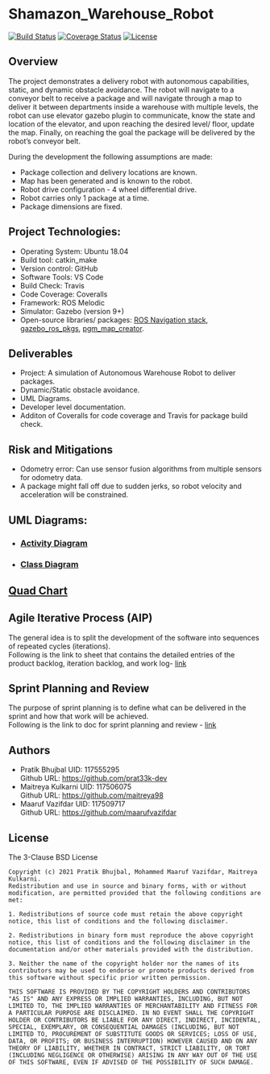 
# Shamazon_Warehouse_Robot
[![Build Status](https://app.travis-ci.com/maitreya1698/shamazon_robot.svg?branch=main)](https://app.travis-ci.com/maitreya1698/shamazon_robot)
[![Coverage Status](https://coveralls.io/repos/github/maitreya1698/shamazon_robot/badge.svg?branch=main)](https://coveralls.io/github/maitreya1698/shamazon_robot?branch=main)
[![License](https://img.shields.io/badge/License-BSD%203--Clause-blue.svg)](https://opensource.org/licenses/BSD-3-Clause)

## Overview
The project demonstrates a delivery robot with autonomous capabilities, static, and dynamic obstacle avoidance. The robot will navigate to a conveyor belt to receive a package and will navigate through a map to deliver it between departments inside a warehouse with multiple levels, the robot can use elevator gazebo plugin to communicate, know the state and location of the elevator, and upon reaching the desired level/ floor, update the map. Finally, on reaching the goal the package will be delivered by the robot’s conveyor belt.

During the development the following assumptions
are made:
- Package collection and delivery locations are known.
- Map has been generated and is known to the robot.
- Robot drive configuration - 4 wheel differential drive.
- Robot carries only 1 package at a time.
- Package dimensions are fixed.

## Project Technologies:
- Operating System: Ubuntu 18.04
- Build tool: catkin_make
- Version control: GitHub
- Software Tools: VS Code
- Build Check: Travis
- Code Coverage: Coveralls
- Framework: ROS Melodic
- Simulator: Gazebo (version 9+)
- Open-source libraries/ packages: [ROS Navigation stack](https://github.com/ros-planning/navigation/tree/melodic-devel), [gazebo_ros_pkgs](https://github.com/ros-simulation/gazebo_ros_pkgs/tree/melodic-devel), [pgm_map_creator](https://github.com/hyfan1116/pgm_map_creator).

## Deliverables
- Project: A simulation of Autonomous Warehouse Robot to deliver packages.
- Dynamic/Static obstacle avoidance.
- UML Diagrams.
- Developer level documentation.
- Additon of Coveralls for code coverage and Travis for package build check.

## Risk and Mitigations
- Odometry error: Can use sensor fusion algorithms from multiple sensors for odometry data.
- A package might fall off due to sudden jerks, so robot velocity and acceleration will be constrained.

## UML Diagrams:
- ### [Activity Diagram](UML/initial/ActivityDiagram.pdf)
- ### [Class Diagram](UML/initial/ClassDiagram.pdf)

## [Quad Chart](/quadchart.pdf)  

## Agile Iterative Process (AIP) 
The general idea is to split the development of the software into sequences of repeated cycles (iterations).  
Following is the link to sheet that contains the detailed entries of the  product backlog, iteration backlog, and work log- [link](https://docs.google.com/spreadsheets/d/18Xq4BVFL68C6Wvr2qXAJ81NjCmKPvWJj-AAwVcG0ChA/edit#gid=0)

## Sprint Planning and Review
The purpose of sprint planning is to define what can be delivered in the sprint and how that work will be achieved.  
Following is the link to doc for sprint planning and review - [link](https://docs.google.com/document/d/1AmzMY3f8XwVzfqlMO0ibq1iekdNcpcQLZXXCRKqJ8bo/edit)

## Authors
- Pratik Bhujbal  UID: 117555295   
  Github URL: https://github.com/prat33k-dev
- Maitreya Kulkarni UID: 117506075  
  Github URL: https://github.com/maitreya98
- Maaruf Vazifdar UID: 117509717  
  Github URL: https://github.com/maarufvazifdar

## License
The 3-Clause BSD License
```
Copyright (c) 2021 Pratik Bhujbal, Mohammed Maaruf Vazifdar, Maitreya Kulkarni.
Redistribution and use in source and binary forms, with or without modification, are permitted provided that the following conditions are met:

1. Redistributions of source code must retain the above copyright notice, this list of conditions and the following disclaimer.

2. Redistributions in binary form must reproduce the above copyright notice, this list of conditions and the following disclaimer in the documentation and/or other materials provided with the distribution.

3. Neither the name of the copyright holder nor the names of its contributors may be used to endorse or promote products derived from this software without specific prior written permission.

THIS SOFTWARE IS PROVIDED BY THE COPYRIGHT HOLDERS AND CONTRIBUTORS "AS IS" AND ANY EXPRESS OR IMPLIED WARRANTIES, INCLUDING, BUT NOT LIMITED TO, THE IMPLIED WARRANTIES OF MERCHANTABILITY AND FITNESS FOR A PARTICULAR PURPOSE ARE DISCLAIMED. IN NO EVENT SHALL THE COPYRIGHT HOLDER OR CONTRIBUTORS BE LIABLE FOR ANY DIRECT, INDIRECT, INCIDENTAL, SPECIAL, EXEMPLARY, OR CONSEQUENTIAL DAMAGES (INCLUDING, BUT NOT LIMITED TO, PROCUREMENT OF SUBSTITUTE GOODS OR SERVICES; LOSS OF USE, DATA, OR PROFITS; OR BUSINESS INTERRUPTION) HOWEVER CAUSED AND ON ANY THEORY OF LIABILITY, WHETHER IN CONTRACT, STRICT LIABILITY, OR TORT (INCLUDING NEGLIGENCE OR OTHERWISE) ARISING IN ANY WAY OUT OF THE USE OF THIS SOFTWARE, EVEN IF ADVISED OF THE POSSIBILITY OF SUCH DAMAGE.
```